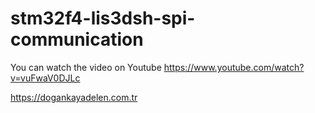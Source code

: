 # stm32f4-lis3dsh-spi-communication

You can watch the video on Youtube
https://www.youtube.com/watch?v=vuFwaV0DJLc

https://dogankayadelen.com.tr
